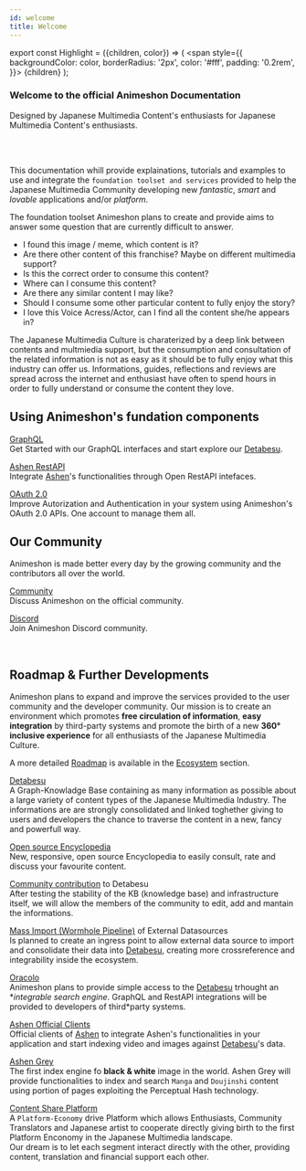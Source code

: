 ```yaml
---
id: welcome
title: Welcome
---
```


export const Highlight = ({children, color}) => (
  <span
    style={{
      backgroundColor: color,
      borderRadius: '2px',
      color: '#fff',
      padding: '0.2rem',
    }}>
    {children}
  </span>
);

### Welcome to the official Animeshon Documentation
<Highlight color="#f42555">Designed by Japanese Multimedia Content's enthusiasts for Japanese Multimedia Content's enthusiasts.</Highlight>

<br />
<br />

This documentation whill provide explainations, tutorials and examples to use and integrate the `foundation toolset and services` provided to help the Japanese Multimedia Community developing new *fantastic*, *smart* and *lovable* applications and/or *platform*.

The foundation toolset Animeshon plans to create and provide aims to answer some question that are currently difficult to answer.

* I found this image / meme, which content is it?
* Are there other content of this franchise? Maybe on different multimedia support?
* Is this the correct order to consume this content?
* Where can I consume this content?
* Are there any similar content I may like?
* Should I consume some other particular content to fully enjoy the story?
* I love this Voice Acress/Actor, can I find all the content she/he appears in?

The Japanese Multimedia Culture is charaterized by a deep link between contents and multmiedia support, but the consumption and consultation of the related information is not as easy as it should be to fully enjoy what this industry can offer us. Informations, guides, 
reflections and reviews are spread across the internet and enthusiast have often to spend hours in order to fully understand or consume the content they love.


## Using Animeshon's fundation components

[GraphQL](/docs/detabesu/graphql/quickstarts)   
Get Started with our GraphQL interfaces and start explore our [Detabesu](/docs/detabesu/introduction).

[Ashen RestAPI](/docs/ashen/sdk/quickstarts)  
Integrate [Ashen](/docs/ashen/introduction)'s functionalities through Open RestAPI intefaces.

[OAuth 2.0](/docs/oauth2/introduction)   
Improve Autorization and Authentication in your system using Animeshon's OAuth 2.0 APIs. One account to manage them all.

## Our Community
Animeshon is made better every day by the growing community and the contributors all over the world.

[Community](https://discuss.animeshon.com/)   
Discuss Animeshon on the official community.

[Discord](https://discord.com/invite/WvNsjtR)   
Join Animeshon Discord community.

<br />

## Roadmap & Further Developments
Animeshon plans to expand and improve the services provided to the user community and the developer community. Our mission is to create an environment which promotes **free circulation of information**, **easy integration** by third-party systems and promote the birth of a new **360° inclusive experience** for all enthusiasts of the Japanese Multimedia Culture.

A more detailed [Roadmap](/docs/ecosystem/roadmap) is available in the [Ecosystem](/docs/ecosystem/introduction) section.

[Detabesu](/docs/detabesu/introduction)   
A Graph-Knowladge Base containing as many information as possible about a large variety of content types of the Japanese Multimedia Industry. The informations are are strongly consolidated and linked toghether giving to users and developers the chance to traverse the content in a new, fancy and powerfull way.

[Open source Encyclopedia](/docs/encyclopedia/introduction)   
New, responsive, open source Encyclopedia to easily consult, rate and discuss your favourite content.

[Community contribution](/docs/ecosystem/roadmap) to Detabesu   
After testing the stability of the KB (knowledge base) and infrastructure itself, we will allow the members of the community to edit, add and mantain the informations.

[Mass Import (Wormhole Pipeline)](/docs/ecosystem/roadmap) of External Datasources   
Is planned to create an ingress point to allow external data source to import and consolidate their data into [Detabesu](/docs/detabesu/introduction), creating more crossreference and integrability inside the ecosystem.

[Oracolo](/docs/search-engine/introduction)   
Animeshon plans to provide simple access to the [Detabesu](/docs/detabesu/introduction) trhought an **integrable search engine*. GraphQL and RestAPI integrations will be provided to developers of third*party systems.

[Ashen Official Clients](/docs/ecosystem/roadmap)   
Official clients of [Ashen](/docs/ashen/introduction) to integrate Ashen's functionalities in your application and start indexing video and images against [Detabesu](/docs/detabesu/introduction)'s data.

[Ashen Grey](/docs/ecosystem/roadmap)   
The first index engine fo **black & white** image in the world. Ashen Grey will provide functionalities to index and search `Manga` and `Doujinshi` content using portion of pages exploiting the Perceptual Hash technology.

[Content Share Platform](/docs/ecosystem/roadmap)   
A `Platform-Economy` drive Platform which allows Enthusiasts, Community Translators and Japanese artist to cooperate directly giving birth to the first Platform Enconomy in the Japanese Multimedia landscape.  
Our dream is to let each segment interact directly with the other, providing content, translation and financial support each other.
